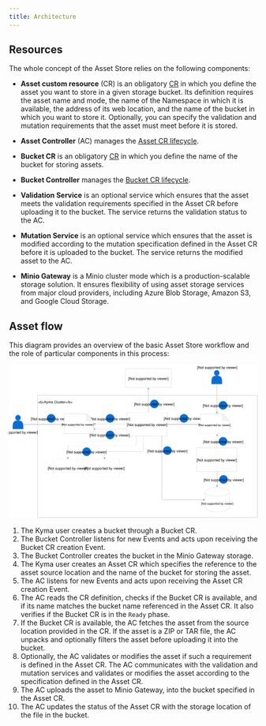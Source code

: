 ```yaml
---
title: Architecture
---
```


## Resources

The whole concept of the Asset Store relies on the following components:

- **Asset custom resource** (CR) is an obligatory [CR](#custom-resource-asset) in which you define the asset you want to store in a given storage bucket. Its definition requires the asset name and mode, the name of the Namespace in which it is available, the address of its web location, and the name of the bucket in which you want to store it. Optionally, you can specify the validation and mutation requirements that the asset must meet before it is stored.

- **Asset Controller** (AC) manages the [Asset CR lifecycle](#details-asset-custom-resource-lifecycle).

- **Bucket CR** is an obligatory [CR](#custom-resource-bucket) in which you define the name of the bucket for storing assets.

- **Bucket Controller** manages the [Bucket CR lifecycle](#details-bucket-custom-resource-lifecycle).

- **Validation Service** is an optional service which ensures that the asset meets the validation requirements specified in the Asset CR before uploading it to the bucket. The service returns the validation status to the AC.

- **Mutation Service** is an optional service which ensures that the asset is modified according to the mutation specification defined in the Asset CR before it is uploaded to the bucket. The service returns the modified asset to the AC.

- **Minio Gateway** is a Minio cluster mode which is a production-scalable storage solution. It ensures flexibility of using asset storage services from major cloud providers, including Azure Blob Storage, Amazon S3, and Google Cloud Storage.

## Asset flow

This diagram provides an overview of the basic Asset Store workflow and the role of particular components in this process:

![](./assets/asset-store-architecture.svg)

1. The Kyma user creates a bucket through a Bucket CR.
2. The Bucket Controller listens for new Events and acts upon receiving the Bucket CR creation Event.
3. The Bucket Controller creates the bucket in the Minio Gateway storage.
4. The Kyma user creates an Asset CR which specifies the reference to the asset source location and the name of the bucket for storing the asset.
5. The AC listens for new Events and acts upon receiving the Asset CR creation Event.
6. The AC reads the CR definition, checks if the Bucket CR is available, and if its name matches the bucket name referenced in the Asset CR. It also verifies if the Bucket CR is in the `Ready` phase.
7. If the Bucket CR is available, the AC fetches the asset from the source location provided in the CR. If the asset is a ZIP or TAR file, the AC unpacks and optionally filters the asset before uploading it into the bucket.
8. Optionally, the AC validates or modifies the asset if such a requirement is defined in the Asset CR. The AC communicates with the validation and mutation services and validates or modifies the asset according to the specification defined in the Asset CR.
9. The AC uploads the asset to Minio Gateway, into the bucket specified in the Asset CR.
10. The AC updates the status of the Asset CR with the storage location of the file in the bucket.
